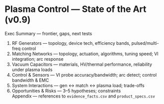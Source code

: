 # Plasma Control — State of the Art (v0.9)

Exec Summary — frontier, gaps, next tests

1) RF Generators — topology, device tech, efficiency bands, pulsed/multi-freq control  
2) Matching Networks — topology, actuation, algorithms, tuning speed; VI integration; arc response  
3) Vacuum Capacitors — materials, HV/thermal performance, reliability under plasma loads  
4) Control & Sensors — VI probe accuracy/bandwidth; arc detect; control bandwidth & EMC  
5) System Interactions — gen ↔ match ↔ plasma load; trade-offs  
6) Opportunities & Risks — 3–5 hypotheses; constraints  
Appendix — references to `evidence_facts.csv` and `product_specs.csv`
